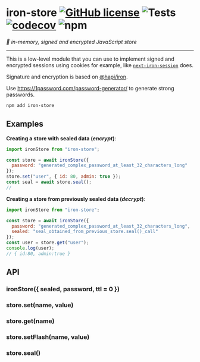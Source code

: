 # iron-store [![GitHub license](https://img.shields.io/github/license/vvo/iron-store?style=flat)](https://github.com/vvo/iron-store/blob/master/LICENSE) ![Tests](https://github.com/vvo/iron-store/workflows/CI/badge.svg) [![codecov](https://codecov.io/gh/vvo/iron-store/branch/master/graph/badge.svg)](https://codecov.io/gh/vvo/iron-store) ![npm](https://img.shields.io/npm/v/iron-store)

_🧿 in-memory, signed and encrypted JavaScript store_

---

This is a low-level module that you can use to implement signed and encrypted sessions using cookies for example, like [`next-iron-session`](https://github.com/vvo/next-iron-session) does.

Signature and encryption is based on [@hapi/iron](https://hapi.dev/family/iron/).

Use https://1password.com/password-generator/ to generate strong passwords.

```bash
npm add iron-store
```

## Examples

**Creating a store with sealed data (_encrypt_)**:

```js
import ironStore from "iron-store";

const store = await ironStore({
  password: "generated_complex_password_at_least_32_characters_long"
});
store.set("user", { id: 80, admin: true });
const seal = await store.seal();
//
```

**Creating a store from previously sealed data (_decrypt_)**:

```js
import ironStore from "iron-store";

const store = await ironStore({
  password: "generated_complex_password_at_least_32_characters_long",
  sealed: "seal_obtained_from_previous_store.seal()_call"
});
const user = store.get("user");
console.log(user);
// { id:80, admin:true }
```

## API

### ironStore({ sealed, password, ttl = 0 })

### store.set(name, value)

### store.get(name)

### store.setFlash(name, value)

### store.seal()
